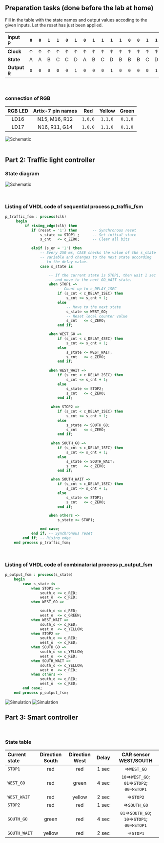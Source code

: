 ## Preparation tasks (done before the lab at home)

Fill in the table with the state names and output values accoding to the given inputs. Let the reset has just been applied.

| **Input P** | `0` | `0` | `1` | `1` | `0` | `1` | `0` | `1` | `1` | `1` | `1` | `0` | `0` | `1` | `1` | `1` |
| :-- | :-: | :-: | :-: | :-: | :-: | :-: | :-: | :-: | :-: | :-: | :-: | :-: | :-: | :-: | :-: | :-: |
| **Clock** | ↑ | ↑ | ↑ | ↑ | ↑ | ↑ | ↑ | ↑ | ↑ | ↑ | ↑ | ↑ | ↑ | ↑ | ↑ | ↑ |
| **State** | A | A | B | C | C | D | A | B | C | D | B | B | B | C | D | B |
| **Output R** | `0` | `0` | `0` | `0` | `0` | `1` | `0` | `0` | `0` | `1` | `0` | `0` | `0` | `0` | `1` | `0` |

<br>

### connection of RGB

| **RGB LED** | **Artix-7 pin names** | **Red** | **Yellow** | **Green** |
| :-: | :-: | :-: | :-: | :-: |
| LD16 | N15, M16, R12 | `1,0,0` | `1,1,0`  | `0,1,0` |
| LD17 | N16, R11, G14 | `1,0,0` | `1,1,0`  | `0,1,0` |

![Schematic](Images/schematic.png)
<br>
<br>


## Part 2: Traffic light controller

### State diagram
![Schematic](Images/1.png)

&nbsp;
### Listing of VHDL code of sequential process p_traffic_fsm 
```vhdl
p_traffic_fsm : process(clk)
     begin
         if rising_edge(clk) then
            if (reset = '1') then       -- Synchronous reset
                s_state <= STOP1 ;      -- Set initial state
                s_cnt   <= c_ZERO;      -- Clear all bits

            elsif (s_en = '1') then
                -- Every 250 ms, CASE checks the value of the s_state 
                -- variable and changes to the next state according 
                -- to the delay value.
                case s_state is

                    -- If the current state is STOP1, then wait 1 sec
                    -- and move to the next GO_WAIT state.
                    when STOP1 =>
                        -- Count up to c_DELAY_1SEC
                        if (s_cnt < c_DELAY_1SEC) then
                            s_cnt <= s_cnt + 1;
                        else
                            -- Move to the next state
                            s_state <= WEST_GO;
                            -- Reset local counter value
                            s_cnt   <= c_ZERO;
                        end if;

                    when WEST_GO =>
                        if (s_cnt < c_DELAY_4SEC) then
                            s_cnt <= s_cnt + 1;
                        else
                            s_state <= WEST_WAIT;
                            s_cnt   <= c_ZERO;
                        end if;
                            
                    when WEST_WAIT =>
                        if (s_cnt < c_DELAY_2SEC) then
                            s_cnt <= s_cnt + 1;
                        else
                            s_state <= STOP2;
                            s_cnt   <= c_ZERO;
                        end if;    
                            
                     when STOP2 =>
                        if (s_cnt < c_DELAY_1SEC) then
                            s_cnt <= s_cnt + 1;
                        else
                            s_state <= SOUTH_GO;
                            s_cnt   <= c_ZERO;
                        end if;    
                            
                     when SOUTH_GO =>
                        if (s_cnt < c_DELAY_1SEC) then
                            s_cnt <= s_cnt + 1;
                        else
                            s_state <= SOUTH_WAIT;
                            s_cnt   <= c_ZERO; 
                        end if;    

                     when SOUTH_WAIT =>
                        if (s_cnt < c_DELAY_1SEC) then
                            s_cnt <= s_cnt + 1;
                        else
                            s_state <= STOP1;
                            s_cnt   <= c_ZERO; 
                        end if;    

                    when others =>
                        s_state <= STOP1;

                end case;
            end if; -- Synchronous reset
        end if; -- Rising edge
    end process p_traffic_fsm;
```
&nbsp;

### Listing of VHDL code of combinatorial process p_output_fsm

```vhdl
p_output_fsm : process(s_state)
    begin
        case s_state is
            when STOP1 =>
                south_o <= c_RED;
                west_o  <= c_RED;
            when WEST_GO =>

                south_o <= c_RED;
                west_o  <= c_GREEN;
            when WEST_WAIT =>
                south_o <= c_RED;
                west_o  <= c_YELLOW;
            when STOP2 =>
                south_o <= c_RED;
                west_o  <= c_RED;
            when SOUTH_GO =>
                south_o <= c_YELLOW;
                west_o  <= c_RED;
            when SOUTH_WAIT =>  
                south_o <= c_YELLOW;
                west_o  <= c_RED;                  
            when others =>
                south_o <= c_RED;
                west_o  <= c_RED;
        end case;
    end process p_output_fsm;

```
![Simulation](Images/2.png)
![Simulation](Images/3.png)
&nbsp;
## Part 3: Smart controller
&nbsp;
### State table
| **Current state** | **Direction South** | **Direction West** | **Delay** | **CAR sensor WEST/SOUTH** |
| :-- | :-: | :-: | :-: | :-: |
| `STOP1`      | red    | red | 1 sec | =>`WEST_GO` |
| `WEST_GO`    | red    | green | 4 sec | `10`=>`WEST_GO`;  `01`=>`STOP2`; `00`=>`STOP1` |
| `WEST_WAIT`  | red    | yellow | 2 sec | =>`STOP2` |
| `STOP2`      | red    | red | 1 sec | =>`SOUTH_GO` |
| `SOUTH_GO`   | green  | red | 4 sec | `01`=>`SOUTH_GO`;  `10`=>`STOP1`; `00`=>`STOP1` |
| `SOUTH_WAIT` | yellow | red | 2 sec | =>`STOP1` |

&nbsp;

&nbsp;

